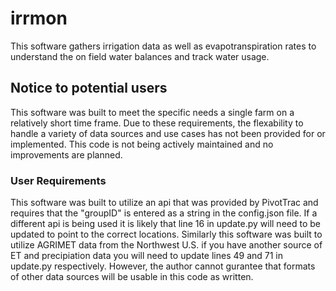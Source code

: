# irrmon
This software gathers irrigation data as well as evapotranspiration rates to understand the on field water balances and track water usage.

## Notice to potential users
This software was built to meet the specific needs a single farm on a relatively short time frame. Due to these requirements, the flexability to handle a variety of data sources and use cases has not been provided for or implemented. This
code is not being actively maintained and no improvements are planned.

### User Requirements
This software was built to utilize an api that was provided by PivotTrac and requires that the "groupID" is entered as a string in the config.json file. If a different api is being used it is likely that line 16 in update.py will need
to be updated to point to the correct locations. Similarly this software was built to utilize AGRIMET data from the Northwest U.S. if you have another source of ET and precipiation data you will need to update lines 49 and 71 in update.py 
respectively.  However, the author cannot gurantee that formats of other data sources will be usable in this code as written.


